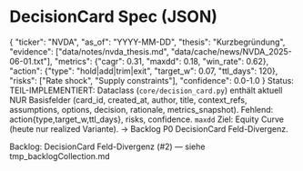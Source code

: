 # DecisionCard Spec (JSON)

{
  "ticker": "NVDA",
  "as_of": "YYYY-MM-DD",
  "thesis": "Kurzbegründung",
  "evidence": ["data/notes/nvda_thesis.md", "data/cache/news/NVDA_2025-06-01.txt"],
  "metrics": {"cagr": 0.31, "maxdd": 0.18, "win_rate": 0.62},
  "action": {"type": "hold|add|trim|exit", "target_w": 0.07, "ttl_days": 120},
  "risks": ["Rate shock", "Supply constraints"],
  "confidence": 0.0-1.0
}
  Status: TEIL-IMPLEMENTIERT: Dataclass (`core/decision_card.py`) enthält aktuell NUR Basisfelder (card_id, created_at, author, title, context_refs, assumptions, options, decision, rationale, metrics_snapshot). Fehlend: action{type,target_w,ttl_days}, risks, confidence. `maxdd` Ziel: Equity Curve (heute nur realized Variante). → Backlog P0 DecisionCard Feld-Divergenz.

Backlog: DecisionCard Feld-Divergenz (#2) — siehe tmp_backlogCollection.md
